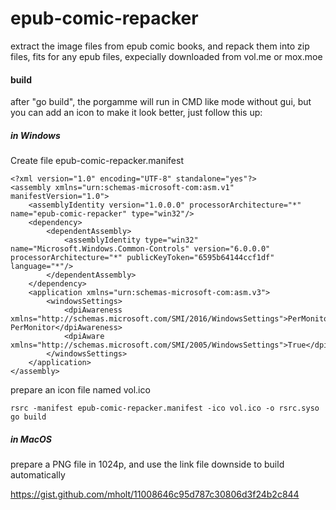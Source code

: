 # epub-comic-repacker
extract the image files from epub comic books, and repack them into zip files, fits for any epub files, expecially downloaded from vol.me or mox.moe

#### build
after "go build", the porgamme will run in CMD like mode without gui, but you can add an icon to make it look better, just follow this up:

##### in Windows
Create file epub-comic-repacker.manifest
```
<?xml version="1.0" encoding="UTF-8" standalone="yes"?>
<assembly xmlns="urn:schemas-microsoft-com:asm.v1" manifestVersion="1.0">
    <assemblyIdentity version="1.0.0.0" processorArchitecture="*" name="epub-comic-repacker" type="win32"/>
    <dependency>
        <dependentAssembly>
            <assemblyIdentity type="win32" name="Microsoft.Windows.Common-Controls" version="6.0.0.0" processorArchitecture="*" publicKeyToken="6595b64144ccf1df" language="*"/>
        </dependentAssembly>
    </dependency>
    <application xmlns="urn:schemas-microsoft-com:asm.v3">
        <windowsSettings>
            <dpiAwareness xmlns="http://schemas.microsoft.com/SMI/2016/WindowsSettings">PerMonitorV2, PerMonitor</dpiAwareness>
            <dpiAware xmlns="http://schemas.microsoft.com/SMI/2005/WindowsSettings">True</dpiAware>
        </windowsSettings>
    </application>
</assembly>
```

prepare an icon file named vol.ico
```
rsrc -manifest epub-comic-repacker.manifest -ico vol.ico -o rsrc.syso
go build
```

##### in MacOS
prepare a PNG file in 1024p, and use the link file downside to build automatically

https://gist.github.com/mholt/11008646c95d787c30806d3f24b2c844
